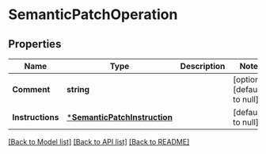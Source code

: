 # SemanticPatchOperation

## Properties
Name | Type | Description | Notes
------------ | ------------- | ------------- | -------------
**Comment** | **string** |  | [optional] [default to null]
**Instructions** | [***SemanticPatchInstruction**](SemanticPatchInstruction.md) |  | [default to null]

[[Back to Model list]](../README.md#documentation-for-models) [[Back to API list]](../README.md#documentation-for-api-endpoints) [[Back to README]](../README.md)


